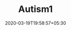 ---
title: "Autism1"
image: /images/graphic-designs/autism_2.jpg
tags: ["graphics"]
date: 2020-03-19T19:58:57+05:30
draft: false
---
